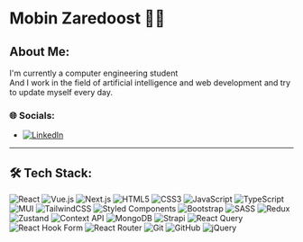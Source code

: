 # Mobin Zaredoost 👩‍💻

## About Me:
I'm currently a computer engineering student   
And I work in the field of artificial intelligence and web development and try to update myself every day.

### 🌐 Socials:
- [![LinkedIn](https://img.shields.io/badge/LinkedIn-%230077B5.svg?style=plastic&logo=linkedin&logoColor=white)](https://linkedin.com/in/yourusername)

---
## 🛠️ Tech Stack:

![React](https://camo.githubusercontent.com/7e3c3bc63204af1746a7a44ebcab52bc75e9dfcbfb7ea9ba3beb58fd7fe7a9cc/68747470733a2f2f696d672e736869656c64732e696f2f62616467652f72656163742d2532333230323332612e7376673f7374796c653d706c6173746963266c6f676f3d7265616374266c6f676f436f6c6f723d253233363144414642)
![Vue.js](https://camo.githubusercontent.com/07b99710ba5a6a30ed4660a8d0879af34c46b25c355c6d59656d7baf3bc048a1/68747470733a2f2f696d672e736869656c64732e696f2f62616467652f766974652d2532333634364346462e7376673f7374796c653d706c6173746963266c6f676f3d76697465266c6f676f436f6c6f723d7768697465)
![Next.js](https://camo.githubusercontent.com/e3a3b38e70887764f376cf81f60aef1b26ba1fcadbaa2ab1a71a16bd6ba875c6/68747470733a2f2f696d672e736869656c64732e696f2f62616467652f4e6578742d626c61636b3f7374796c653d706c6173746963266c6f676f3d6e6578742e6a73266c6f676f436f6c6f723d7768697465)
![HTML5](https://camo.githubusercontent.com/4cf7ce73029427615faf208d47dc4e3924b7c88ec71e4b560f2590862ed0799e/68747470733a2f2f696d672e736869656c64732e696f2f62616467652f68746d6c352d2532334533344632362e7376673f7374796c653d706c6173746963266c6f676f3d68746d6c35266c6f676f436f6c6f723d7768697465)
![CSS3](https://camo.githubusercontent.com/524ffac35310bc6beab059f6e3ff966b9b4dbc2fdc39c2a0dbc9e9a8421b8273/68747470733a2f2f696d672e736869656c64732e696f2f62616467652f637373332d2532333135373242362e7376673f7374796c653d706c6173746963266c6f676f3d63737333266c6f676f436f6c6f723d7768697465)
![JavaScript](https://camo.githubusercontent.com/eb77c9d33b68f72424e688190443454ddf08bf97be58875634cd4caa56676e19/68747470733a2f2f696d672e736869656c64732e696f2f62616467652f6a6176617363726970742d2532333332333333302e7376673f7374796c653d706c6173746963266c6f676f3d6a617661736372697074266c6f676f436f6c6f723d253233463744463145)
![TypeScript](https://camo.githubusercontent.com/fcd2f8e388adaf4c6c517b6d2cf0c8ff50a0b17b79056620e167e3cd397af961/68747470733a2f2f696d672e736869656c64732e696f2f62616467652f747970657363726970742d2532333030374143432e7376673f7374796c653d706c6173746963266c6f676f3d74797065736372697074266c6f676f436f6c6f723d7768697465)
![MUI](https://camo.githubusercontent.com/174602d4664c0f8f8c6b1ea3877419bcfe79a69a4ef5c75f935faa033b637b1c/68747470733a2f2f696d672e736869656c64732e696f2f62616467652f4d55492d2532333030383143422e7376673f7374796c653d706c6173746963266c6f676f3d6d7569266c6f676f436f6c6f723d7768697465)
![TailwindCSS](https://camo.githubusercontent.com/80d0408b05039ee20818d045b16b8f1c678d0e6d5b06cad02eef50e107c4db68/68747470733a2f2f696d672e736869656c64732e696f2f62616467652f7461696c77696e646373732d2532333338423241432e7376673f7374796c653d706c6173746963266c6f676f3d7461696c77696e642d637373266c6f676f436f6c6f723d7768697465)
![Styled Components](https://camo.githubusercontent.com/e344d7b341347f9d576811d8ae311c354e941fc41eb59edd4ac917752925e1a5/68747470733a2f2f696d672e736869656c64732e696f2f62616467652f7374796c65642d2d636f6d706f6e656e74732d4442373039333f7374796c653d706c6173746963266c6f676f3d7374796c65642d636f6d706f6e656e7473266c6f676f436f6c6f723d7768697465)
![Bootstrap](https://camo.githubusercontent.com/c27ae1a119a940309f357a6249acbc7da97bd9f93903693a5c7e26742835e727/68747470733a2f2f696d672e736869656c64732e696f2f62616467652f626f6f7473747261702d2532333835313146412e7376673f7374796c653d706c6173746963266c6f676f3d626f6f747374726170266c6f676f436f6c6f723d7768697465)
![SASS](https://camo.githubusercontent.com/5f876bc68825e81da7ba1a7c04eec08bb368ce7fc678618d7a9cc5a9394ed3be/68747470733a2f2f696d672e736869656c64732e696f2f62616467652f534153532d686f7470696e6b2e7376673f7374796c653d706c6173746963266c6f676f3d53415353266c6f676f436f6c6f723d7768697465)
![Redux](https://camo.githubusercontent.com/96ef8289c9ca7b926b1fc0d790c0bd89aa49040d5acb24e97857c557b03f9292/68747470733a2f2f696d672e736869656c64732e696f2f62616467652f72656475782d2532333539336438382e7376673f7374796c653d706c6173746963266c6f676f3d7265647578266c6f676f436f6c6f723d7768697465)
![Zustand](https://img.shields.io/badge/Zustand-000000?style=for-the-badge&logo=zustand&logoColor=white)
![Context API](https://camo.githubusercontent.com/2b1ae4db9183abccd7a39d4db227e7c00fc23d85ecc2078c872aa1db453d1ea4/68747470733a2f2f696d672e736869656c64732e696f2f62616467652f436f6e746578742d2d4170692d3030303030303f7374796c653d706c6173746963266c6f676f3d7265616374)
![MongoDB](https://camo.githubusercontent.com/b3c749e117743e022ac264bf2d4a731391cb6b363b5911e8894e9c99d0ad87e7/68747470733a2f2f696d672e736869656c64732e696f2f62616467652f4d6f6e676f44422d2532333465613934622e7376673f7374796c653d706c6173746963266c6f676f3d6d6f6e676f6462266c6f676f436f6c6f723d7768697465)
![Strapi](https://camo.githubusercontent.com/ebb099475994030f9e28b6f0a90da30b834b1e15160a5b17d79ed5c574629f70/68747470733a2f2f696d672e736869656c64732e696f2f62616467652f7374726170692d2532333245374545412e7376673f7374796c653d706c6173746963266c6f676f3d737472617069266c6f676f436f6c6f723d7768697465)
![React Query](https://camo.githubusercontent.com/c292854d9c627162a25d773179e577aeb46ebf5ef0a59f59c273095e7e372408/68747470733a2f2f696d672.e736869656c64732e696f2f62616467652f2d526561637425323051756572792d4646343135343f7374796c653d706c6173746963266c6f676f3d72656163742532307175657279266c6f676f436f6c6f723d7768697465)
![React Hook Form](https://camo.githubusercontent.com/9b2376052958397d4831bd92923c5831f34c4059eae8a31d6fc87fc9ec04806e/68747470733a2f2f696d672.e736869656c64732e696f2f62616467652f5265616374253230486f6f6b253230466f726d2d2532334543353939302e7376673f7374796c653d706c6173746963266c6f676f3d7265616374686f6f6b666f726d266c6f676f436f6c6f723d7768697465)
![React Router](https://camo.githubusercontent.com/409f6db91ee338b1d41d9a21e6eb3851095841a89f41617cfe79f0fa89b2de6b/68747470733a2f2f696d672.e736869656c64732e696f2f62616467652f52656163745f526f757465722d4341343234353f7374796c653d706c6173746963266c6f676f3d72656163742d726f75746572266c6f676f436f6c6f723d7768697465)
![Git](https://camo.githubusercontent.com/232bad338fff9ea46e36b3ef2e26caa3d17f06347c41dfd408296c1ef5d6023f/68747470733a2f2f696d672.e736869656c64732e696f2f62616467652f6769742d2532334630353033332e7376673f7374796c653d706c6173746963266c6f676f3d676974266c6f676f436f6c6f723d7768697465)
![GitHub](https://camo.githubusercontent.com/f1fa166f69806148a1d012142c8da8917e505ad634737e4eb91e2d456120db5b/68747470733a2f2f696d672.e736869656c64732e696f2f62616467652f6769746875622d2532333132313031312e7376673f7374796c653d706c6173746963266c6f676f3d676974687562266c6f676f436f6c6f723d7768697465)
![jQuery](https://camo.githubusercontent.com/057da54090cf269a2bfef5a4b814a7cd1b201bcbd7a38cbda672cb)
